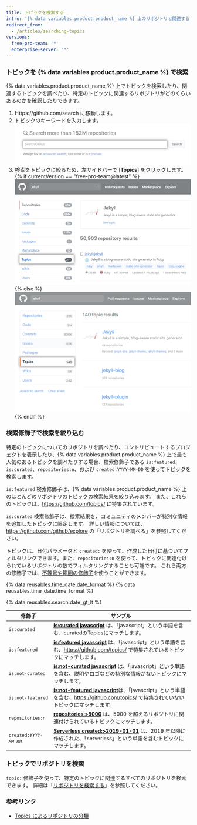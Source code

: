 ```yaml
---
title: トピックを検索する
intro: '{% data variables.product.product_name %} 上のリポジトリと関連するトピックを検索できます。'
redirect_from:
  - /articles/searching-topics
versions:
  free-pro-team: '*'
  enterprise-server: '*'
---
```


### トピックを {% data variables.product.product_name %} で検索

{% data variables.product.product_name %} 上でトピックを検索したり、関連するトピックを調べたり、特定のトピックに関連するリポジトリがどのくらいあるのかを確認したりできます。

1. Https://github.com/search に移動します。
2. トピックのキーワードを入力します。 ![検索フィールド](/assets/images/help/search/search-field.png)
3. 検索をトピックに絞るため、左サイドバーで [**Topics**] をクリックします。
{% if currentVersion == "free-pro-team@latest" %}
  ![サイドメニューのオプションが強調されたトピックを含む Jekyll リポジトリ検索結果ページ](/assets/images/help/search/topic-left-side-navigation-dotcom.png){% else %}
![Jekyll repository search results page on dotcom with topics side-menu option highlighted](/assets/images/help/search/topic-left-side-navigation.png)
{% endif %}

### 検索修飾子で検索を絞り込む

特定のトピックについてのリポジトリを調べたり、コントリビュートするプロジェクトを表示したり、{% data variables.product.product_name %} 上で最も人気のあるトピックを調べたりする場合、検索修飾子である `is:featured`、`is:curated`、`repositories:n`、および `created:YYYY-MM-DD` を使ってトピックを検索します。

`is:featured` 検索修飾子は、{% data variables.product.product_name %} 上のほとんどのリポジトリのトピックの検索結果を絞り込みます。 また、これらのトピックは、https://github.com/topics/ に特集されています。

`is:curated` 検索修飾子は、検索結果を、コミュニティのメンバーが特別な情報を追加したトピックに限定します。 詳しい情報については、https://github.com/github/explore の「リポジトリを調べる」を参照してください。

トピックは、日付パラメータと `created:` を使って、作成した日付に基づいてフィルタリングできます。また、`repositories:n` を使って、トピックに関連付けられているリポジトリの数でフィルタリングすることも可能です。 これら両方の修飾子では、[不等号や範囲の修飾子](/articles/understanding-the-search-syntax)を使うことができます。

{% data reusables.time_date.date_format %} {% data reusables.time_date.time_format %}

{% data reusables.search.date_gt_lt %}

| 修飾子                       | サンプル                                                                                                                                                                                         |
| ------------------------- | -------------------------------------------------------------------------------------------------------------------------------------------------------------------------------------------- |
| `is:curated`              | [**is:curated javascript**](https://github.com/search?utf8=%E2%9C%93&q=javascript+is%3Acurated&type=Topics) は、「javascript」という単語を含む、curatedのTopicsにマッチします。                                    |
| `is:featured`             | [**is:featured javascript**](https://github.com/search?utf8=%E2%9C%93&q=javascript+is%3Afeatured&type=Topics) は、「javascript」という単語を含む、https://github.com/topics/ で特集されているトピックにマッチします。         |
| `is:not-curated`          | [**is:not-curated javascript**](https://github.com/search?utf8=%E2%9C%93&q=javascript+is%3Anot-curated&type=Topics) は、「javascript」という単語を含む、説明やロゴなどの特別な情報がないトピックにマッチします。                      |
| `is:not-featured`         | [**is:not-featured javascript**](https://github.com/search?utf8=%E2%9C%93&q=javascript+is%3Anot-featured&type=Topics)は、「javascript」という単語を含む、https://github.com/topics/ で特集されていないトピックにマッチします。 |
| `repositories:n`          | [**repositories:&gt;5000**](https://github.com/search?q=repositories%3A%3E5000) は、5000 を超えるリポジトリに関連付けられているトピックにマッチします。                                                                 |
| <code>created:<em>YYYY-MM-DD</em></code> | [**Serverless created:&gt;2019-01-01**](https://github.com/search?q=Serverless+created%3A%3E2019-01-01&type=Topics) は、2019 年以降に作成された、「serverless」という単語を含むトピックにマッチします。                  |

### トピックでリポジトリを検索

`topic:` 修飾子を使って、特定のトピックに関連するすべてのリポジトリを検索できます。 詳細は「[リポジトリを検索する](/articles/searching-for-repositories/#search-by-topic)」を参照してください。

### 参考リンク
- [Topics によるリポジトリの分類](/articles/classifying-your-repository-with-topics)
